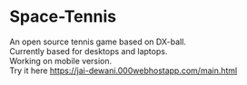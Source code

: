 # Space-Tennis
An open source tennis game based on DX-ball.<br>
Currently based for desktops and laptops.<br> 
Working on mobile version.<br>
Try it here https://jai-dewani.000webhostapp.com/main.html
